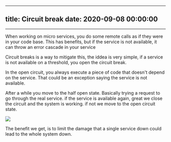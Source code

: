 
---
title: Circuit break
date: 2020-09-08 00:00:00
---
---

When working on micro services, you do some remote calls as if they were in your code base. This has benefits, but if the service is not available, it can throw an error cascade in your service

Circuit breaks is a way to mitigate this, the iddea is very simple, if a service is not available on a threshold, you open the circuit break. 

In the open circuit, you always execute a piece of code that doesn't depend on the service. That could be an exception saying the service is not available. 

After a while you move to the half open state. Basically trying a request to go through the real service. if the service is available again, great we close the circuit and the system is working. if not we move to the open circuit state.

![](<.././images/circuit-break.png>)

The benefit we get, is to limit the damage that a single service down could lead to the whole system down.

